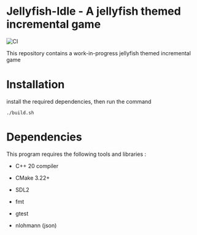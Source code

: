 # Jellyfish-Idle - A jellyfish themed incremental game
![CI](https://github.com/VacheDesNeiges/Jellyfish-Idle/actions/workflows/cmake-single-platform.yml/badge.svg)

This repository contains a work-in-progress jellyfish themed incremental game

# Installation
install the required dependencies, then run the command
```
./build.sh
```

# Dependencies
This program requires the following tools and libraries :

- C++ 20 compiler
- CMake 3.22+
  
- SDL2
- fmt
- gtest
- nlohmann (json)
